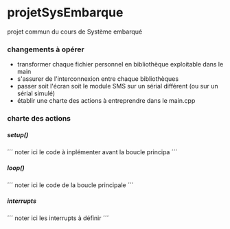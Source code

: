 # projetSysEmbarque
projet commun du cours de Système embarqué


### changements à opérer
- transformer chaque fichier personnel en bibliothèque exploitable dans le main
- s'assurer de l'interconnexion entre chaque bibliothèques
- passer soit l'écran soit le module SMS sur un sérial différent (ou sur un sérial simulé)
- établir une charte des actions à entreprendre dans le main.cpp

### charte des actions
##### setup()
´´´
noter ici le code à inplémenter avant la boucle principa
´´´
##### loop()
´´´
noter ici le code de la boucle principale
´´´
##### interrupts
´´´
noter ici les interrupts à définir
´´´

